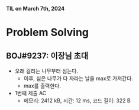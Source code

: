 **TIL on March 7th, 2024**

# Problem Solving
## BOJ#9237: 이장님 초대
* 오래 걸리는 나무부터 심는다.
    - 이후, 심은 나무가 다 자라는 날을 max로 가져간다.
    - max를 출력한다.
* 1번째 제출 AC
    - 메모리: 2412 kB, 시간: 12 ms, 코드 길이: 322 B
